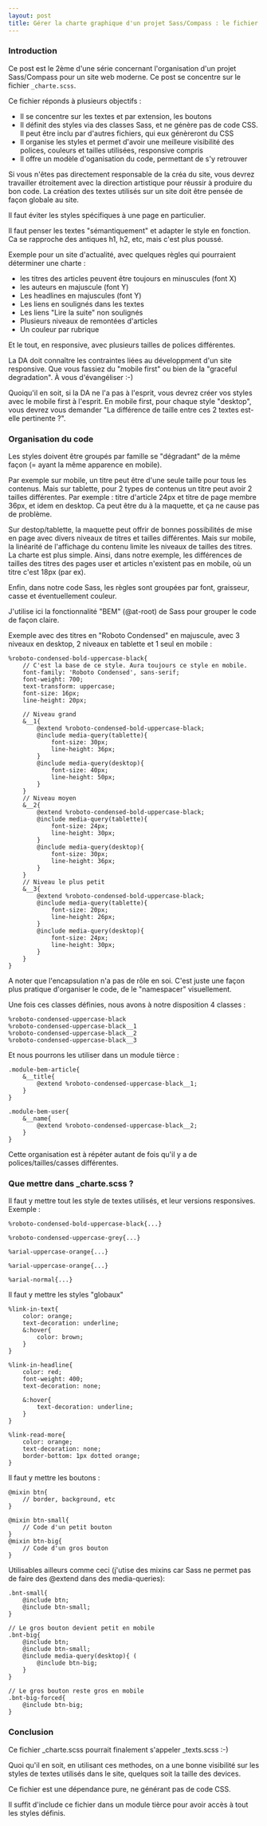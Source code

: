 ```yaml
---
layout: post
title: Gérer la charte graphique d'un projet Sass/Compass : le fichier _charte.scss (Article en cours de rédaction)
---
```


### Introduction

Ce post est le 2ème d'une série concernant l'organisation d'un projet Sass/Compass pour un site web moderne. Ce post se concentre sur le fichier ``_charte.scss``.

Ce fichier réponds à plusieurs objectifs :

- Il se concentre sur les textes et par extension, les boutons
- Il définit des styles via des classes Sass, et ne génère pas de code CSS. Il peut être inclu par d'autres fichiers, qui eux génèreront du CSS
- Il organise les styles et permet d'avoir une meilleure visibilité des polices, couleurs et tailles utilisées, responsive compris
- Il offre un modèle d'oganisation du code, permettant de s'y retrouver

Si vous n'êtes pas directement responsable de la créa du site, vous devrez travailler étroitement avec la direction artistique pour réussir à produire du bon code. La création des textes utilisés sur un site doit être pensée de façon globale au site.

Il faut éviter les styles spécifiques à une page en particulier. 

Il faut penser les textes "sémantiquement" et adapter le style en fonction. Ca se rapproche des antiques h1, h2, etc, mais c'est plus poussé.

Exemple pour un site d'actualité, avec quelques règles qui pourraient déterminer une charte :

- les titres des articles peuvent être toujours en minuscules (font X)
- les auteurs en majuscule (font Y)
- Les headlines en majuscules (font Y)
- Les liens en soulignés dans les textes
- Les liens "Lire la suite" non soulignés
- Plusieurs niveaux de remontées d'articles
- Un couleur par rubrique

Et le tout, en responsive, avec plusieurs tailles de polices différentes.

La DA doit connaître les contraintes liées au développment d'un site responsive. Que vous fassiez du "mobile first" ou bien de la "graceful degradation". À vous d'évangéliser :-)

Quoiqu'il en soit, si la DA ne l'a pas à l'esprit, vous devrez créer vos styles avec le mobile first à l'esprit. En mobile first, pour chaque style "desktop", vous devrez vous demander "La différence de taille entre ces 2 textes est-elle pertinente ?".

### Organisation du code

Les styles doivent être groupés par famille se "dégradant" de la même façon (= ayant la même apparence en mobile).

Par exemple sur mobile, un titre peut être d'une seule taille pour tous les contenus. Mais sur tablette, pour 2 types de contenus un titre peut avoir 2 tailles différentes. Par exemple : titre d'article 24px et titre de page membre 36px, et idem en desktop. Ca peut être du à la maquette, et ça ne cause pas de problème.

Sur destop/tablette, la maquette peut offrir de bonnes possibilités de mise en page avec divers niveaux de titres et tailles différentes. Mais sur mobile, la linéarité de l'affichage du contenu limite les niveaux de tailles des titres. La charte est plus simple. Ainsi, dans notre exemple, les différences de tailles des titres des pages user et articles n'existent pas en mobile, où un titre c'est 18px (par ex).

Enfin, dans notre code Sass, les règles sont groupées par font, graisseur, casse et éventuellement couleur.

J'utilise ici la fonctionnalité "BEM" (@at-root) de Sass pour grouper le code de façon claire.

Exemple avec des titres en "Roboto Condensed" en majuscule, avec 3 niveaux en desktop, 2 niveaux en tablette et 1 seul en mobile :

    %roboto-condensed-bold-uppercase-black{
        // C'est la base de ce style. Aura toujours ce style en mobile.
        font-family: 'Roboto Condensed', sans-serif;
        font-weight: 700;
        text-transform: uppercase;
        font-size: 16px;
        line-height: 20px;
        
        // Niveau grand
        &__1{
            @extend %roboto-condensed-bold-uppercase-black;
            @include media-query(tablette){
                font-size: 30px;
                line-height: 36px;
            }
            @include media-query(desktop){
                font-size: 40px;
                line-height: 50px;
            }
        }
        // Niveau moyen
        &__2{
            @extend %roboto-condensed-bold-uppercase-black;
            @include media-query(tablette){
                font-size: 24px;
                line-height: 30px;
            }
            @include media-query(desktop){
                font-size: 30px;
                line-height: 36px;
            }
        }
        // Niveau le plus petit
        &__3{
            @extend %roboto-condensed-bold-uppercase-black;
            @include media-query(tablette){
                font-size: 20px;
                line-height: 26px;
            }
            @include media-query(desktop){
                font-size: 24px;
                line-height: 30px;
            }
        }
    }

A noter que l'encapsulation n'a pas de rôle en soi. C'est juste une façon plus pratique d'organiser le code, de le "namespacer" visuellement.

Une fois ces classes définies, nous avons à  notre disposition 4 classes : 

    %roboto-condensed-uppercase-black
    %roboto-condensed-uppercase-black__1
    %roboto-condensed-uppercase-black__2
    %roboto-condensed-uppercase-black__3

Et nous pourrons les utiliser dans un module tièrce : 

    .module-bem-article{
        &__title{
            @extend %roboto-condensed-uppercase-black__1;
        }
    }
    
    .module-bem-user{
        &__name{
            @extend %roboto-condensed-uppercase-black__2;
        }
    }
    

Cette organisation est à répéter autant de fois qu'il y a de polices/tailles/casses différentes.


### Que mettre dans _charte.scss ?

Il faut y mettre tout les style de textes utilisés, et leur versions responsives. Exemple : 

    %roboto-condensed-bold-uppercase-black{...}
    
    %roboto-condensed-uppercase-grey{...}
    
    %arial-uppercase-orange{...}
    
    %arial-uppercase-orange{...}

    %arial-normal{...}


Il faut y mettre les styles "globaux"


    %link-in-text{
        color: orange;
        text-decoration: underline;
        &:hover{
            color: brown;
        }
    }

    %link-in-headline{
        color: red;
        font-weight: 400;
        text-decoration: none;
        
        &:hover{
            text-decoration: underline;
        }
    }

    %link-read-more{
        color: orange;
        text-decoration: none;
        border-bottom: 1px dotted orange;
    }

Il faut y mettre les boutons :

    @mixin btn{
        // border, background, etc
    }
    
    @mixin btn-small{
        // Code d'un petit bouton
    }
    @mixin btn-big{
        // Code d'un gros bouton
    }


Utilisables ailleurs comme ceci (j'utise des mixins car Sass ne permet pas de faire des @extend dans des media-queries):


    .bnt-small{
        @include btn;
        @include btn-small;
    }
    
    // Le gros bouton devient petit en mobile
    .bnt-big{
        @include btn;
        @include btn-small;
        @include media-query(desktop){ (
            @include btn-big;
        }
    }
    
    // Le gros bouton reste gros en mobile
    .bnt-big-forced{
        @include btn-big;
    }


### Conclusion

Ce fichier _charte.scss pourrait finalement s'appeler _texts.scss :-)

Quoi qu'il en soit, en utilisant ces methodes, on a une bonne visibilité sur les styles de textes utilisés dans le site, quelques soit la taille des devices.

Ce fichier est une dépendance pure, ne générant pas de code CSS.

Il suffit d'include ce fichier dans un module tièrce pour avoir accès à tout les styles définis.


